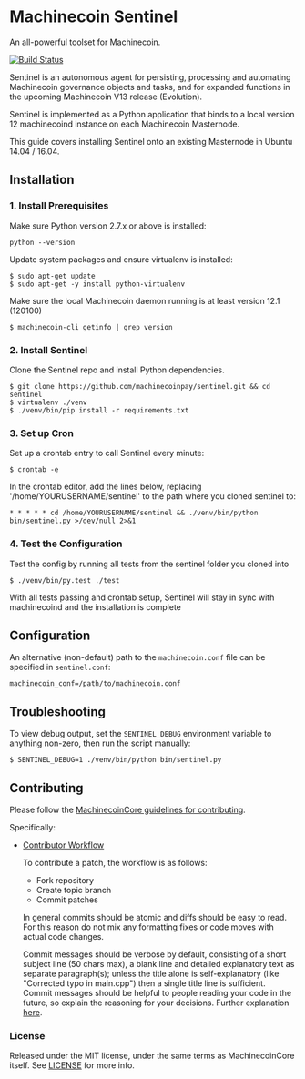 # Machinecoin Sentinel

An all-powerful toolset for Machinecoin.

[![Build Status](https://travis-ci.org/machinecoinpay/sentinel.svg?branch=master)](https://travis-ci.org/machinecoinpay/sentinel)

Sentinel is an autonomous agent for persisting, processing and automating Machinecoin governance objects and tasks, and for expanded functions in the upcoming Machinecoin V13 release (Evolution).

Sentinel is implemented as a Python application that binds to a local version 12 machinecoind instance on each Machinecoin Masternode.

This guide covers installing Sentinel onto an existing Masternode in Ubuntu 14.04 / 16.04.

## Installation

### 1. Install Prerequisites

Make sure Python version 2.7.x or above is installed:

    python --version

Update system packages and ensure virtualenv is installed:

    $ sudo apt-get update
    $ sudo apt-get -y install python-virtualenv

Make sure the local Machinecoin daemon running is at least version 12.1 (120100)

    $ machinecoin-cli getinfo | grep version

### 2. Install Sentinel

Clone the Sentinel repo and install Python dependencies.

    $ git clone https://github.com/machinecoinpay/sentinel.git && cd sentinel
    $ virtualenv ./venv
    $ ./venv/bin/pip install -r requirements.txt

### 3. Set up Cron

Set up a crontab entry to call Sentinel every minute:

    $ crontab -e

In the crontab editor, add the lines below, replacing '/home/YOURUSERNAME/sentinel' to the path where you cloned sentinel to:

    * * * * * cd /home/YOURUSERNAME/sentinel && ./venv/bin/python bin/sentinel.py >/dev/null 2>&1

### 4. Test the Configuration

Test the config by running all tests from the sentinel folder you cloned into

    $ ./venv/bin/py.test ./test

With all tests passing and crontab setup, Sentinel will stay in sync with machinecoind and the installation is complete

## Configuration

An alternative (non-default) path to the `machinecoin.conf` file can be specified in `sentinel.conf`:

    machinecoin_conf=/path/to/machinecoin.conf

## Troubleshooting

To view debug output, set the `SENTINEL_DEBUG` environment variable to anything non-zero, then run the script manually:

    $ SENTINEL_DEBUG=1 ./venv/bin/python bin/sentinel.py

## Contributing

Please follow the [MachinecoinCore guidelines for contributing](https://github.com/machinecoinpay/machinecoin/blob/master/CONTRIBUTING.md).

Specifically:

* [Contributor Workflow](https://github.com/machinecoinpay/machinecoin/blob/master/CONTRIBUTING.md#contributor-workflow)

    To contribute a patch, the workflow is as follows:

    * Fork repository
    * Create topic branch
    * Commit patches

    In general commits should be atomic and diffs should be easy to read. For this reason do not mix any formatting fixes or code moves with actual code changes.

    Commit messages should be verbose by default, consisting of a short subject line (50 chars max), a blank line and detailed explanatory text as separate paragraph(s); unless the title alone is self-explanatory (like "Corrected typo in main.cpp") then a single title line is sufficient. Commit messages should be helpful to people reading your code in the future, so explain the reasoning for your decisions. Further explanation [here](http://chris.beams.io/posts/git-commit/).

### License

Released under the MIT license, under the same terms as MachinecoinCore itself. See [LICENSE](LICENSE) for more info.
